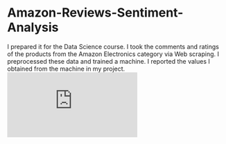 # Amazon-Reviews-Sentiment-Analysis
I prepared it for the Data Science course. I took the comments and ratings of the products from the Amazon Electronics category via Web scraping. I preprocessed these data and trained a machine. I reported the values I obtained from the machine in my project.
![alt text](https://github.com/Kilicceker/Amazon-Reviews-Sentiment-Analysis/blob/main/Report.pdf)
